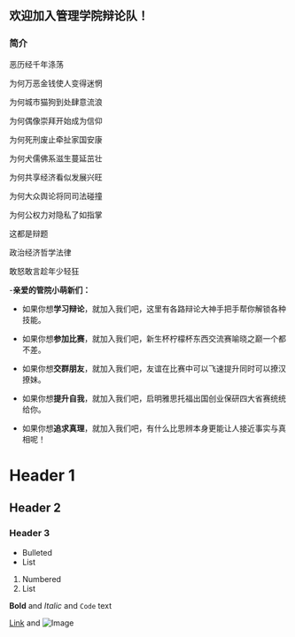 ## 欢迎加入管理学院辩论队！


### 简介
恶历经千年涤荡

为何万恶金钱使人变得迷惘

为何城市猫狗到处肆意流浪

为何偶像崇拜开始成为信仰

为何死刑废止牵扯家国安康

为何犬儒佛系滋生蔓延茁壮

为何共享经济看似发展兴旺

为何大众舆论将同司法碰撞

为何公权力对隐私了如指掌

这都是辩题

政治经济哲学法律

敢怒敢言趁年少轻狂

-**亲爱的管院小萌新们：**

-  如果你想**学习辩论**，就加入我们吧，这里有各路辩论大神手把手帮你解锁各种技能。

-  如果你想**参加比赛**，就加入我们吧，新生杯柠檬杯东西交流赛喻晓之巅一个都不差。

-  如果你想**交群朋友**，就加入我们吧，友谊在比赛中可以飞速提升同时可以撩汉撩妹。

-  如果你想**提升自我**，就加入我们吧，启明雅思托福出国创业保研四大省赛统统给你。

-  如果你想**追求真理**，就加入我们吧，有什么比思辨本身更能让人接近事实与真相呢！


# Header 1
## Header 2
### Header 3

- Bulleted
- List

1. Numbered
2. List

**Bold** and _Italic_ and `Code` text

[Link](url) and ![Image](src)
```
